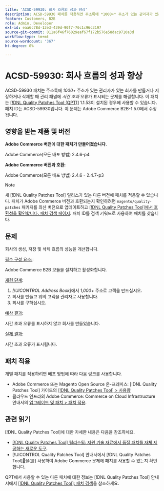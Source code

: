 ```yaml
---
title: 'ACSD-59930: 회사 흐름의 성과 향상'
description: ACSD-59930 패치를 적용하면 주소록에 *1000+* 주소가 있는 관리자가 있는 회사를 만들거나, 저장하거나, 삭제할 때 [관리] 패널에 *시간 초과* 오류가 표시되는 Adobe Commerce 문제를 해결할 수 있습니다.
feature: Customers, B2B
role: Admin, Developer
exl-id: eaa6c78d-13e3-439d-90f7-70c1c96c3197
source-git-commit: 011a6f46f76029eaf67f172b576e58dac9710a3d
workflow-type: tm+mt
source-wordcount: '367'
ht-degree: 0%

---
```


# ACSD-59930: 회사 흐름의 성과 향상

ACSD-59930 패치는 주소록에 *1000+* 주소가 있는 관리자가 있는 회사를 만들거나 저장하거나 삭제할 때 관리 패널에 *시간 초과* 오류가 표시되는 문제를 해결합니다. 이 패치는 [[!DNL Quality Patches Tool (QPT)]](https://experienceleague.adobe.com/en/docs/commerce-operations/tools/quality-patches-tool/quality-patches-tool-to-self-serve-quality-patches) 1.1.53이 설치된 경우에 사용할 수 있습니다. 패치 ID는 ACSD-59930입니다. 이 문제는 Adobe Commerce B2B-1.5.0에서 수정됩니다.

## 영향을 받는 제품 및 버전

**Adobe Commerce 버전에 대한 패치가 만들어졌습니다.**

Adobe Commerce(모든 배포 방법) 2.4.6-p4

**Adobe Commerce 버전과 호환:**

Adobe Commerce(모든 배포 방법) 2.4.6 - 2.4.7-p3

>[!NOTE]
>
>새 [!DNL Quality Patches Tool] 릴리스가 있는 다른 버전에 패치를 적용할 수 있습니다. 패치가 Adobe Commerce 버전과 호환되는지 확인하려면 `magento/quality-patches` 패키지를 최신 버전으로 업데이트하고 [[!DNL Quality Patches Tool]에서 호환성을 확인합니다. 패치 검색 페이지](https://experienceleague.adobe.com/tools/commerce-quality-patches/index.html). 패치 ID를 검색 키워드로 사용하여 패치를 찾습니다.

## 문제

회사의 생성, 저장 및 삭제 흐름의 성능을 개선합니다.

<u>필수 구성 요소:</u>:

Adobe Commerce B2B 모듈을 설치하고 활성화합니다.

<u>재현 단계</u>:

1. *[!UICONTROL Address Book]*&#x200B;에서 *1,000+* 주소로 고객을 만드십시오.
1. 회사를 만들고 위의 고객을 관리자로 사용합니다.
1. 회사를 구하십시오.

<u>예상 결과</u>:

시간 초과 오류를 표시하지 않고 회사를 만들었습니다.

<u>실제 결과</u>:

시간 초과 오류가 표시됩니다.

## 패치 적용

개별 패치를 적용하려면 배포 방법에 따라 다음 링크를 사용합니다.

* Adobe Commerce 또는 Magento Open Source 온-프레미스: [!DNL Quality Patches Tool] 가이드의 [[!DNL Quality Patches Tool] > 사용량](/help/tools/quality-patches-tool/usage.md)
* 클라우드 인프라의 Adobe Commerce: Commerce on Cloud Infrastructure 안내서의 [업그레이드 및 패치 > 패치 적용](https://experienceleague.adobe.com/docs/commerce-cloud-service/user-guide/develop/upgrade/apply-patches.html).

## 관련 읽기

[!DNL Quality Patches Tool]에 대한 자세한 내용은 다음을 참조하세요.

* [[!DNL Quality Patches Tool] 릴리스됨: 지원 기술 자료에서 품질 패치를 자체 제공하는 새로운 도구](https://experienceleague.adobe.com/en/docs/commerce-operations/tools/quality-patches-tool/quality-patches-tool-to-self-serve-quality-patches).
* [!UICONTROL Quality Patches Tool] 안내서에서  [!DNL Quality Patches Tool][&#128279;](/help/tools/quality-patches-tool/patches-available-in-qpt/check-patch-for-magento-issue-with-magento-quality-patches.md)을(를) 사용하여 Adobe Commerce 문제에 패치를 사용할 수 있는지 확인합니다.


QPT에서 사용할 수 있는 다른 패치에 대한 정보는 [!DNL Quality Patches Tool] 안내서에서 [[!DNL Quality Patches Tool]: 패치 검색](https://experienceleague.adobe.com/tools/commerce-quality-patches/index.html)을 참조하세요.
